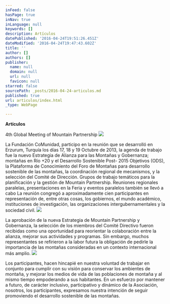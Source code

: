 ```yaml
---
inFeed: false
hasPage: true
inNav: true
inLanguage: null
keywords: []
description: Artículos
datePublished: '2016-04-24T19:51:26.451Z'
dateModified: '2016-04-24T19:47:43.602Z'
title: ''
author: []
authors: []
publisher:
  name: null
  domain: null
  url: null
  favicon: null
starred: false
sourcePath: _posts/2016-04-24-articulos.md
published: true
url: articulos/index.html
_type: WebPage

---
```

**Artículos**

4th Global Meeting of Mountain Partnership
![](https://the-grid-user-content.s3-us-west-2.amazonaws.com/67748bd1-fcf0-4430-8e51-c3314013ffa8.jpg)

La Fundación CoMunidad, participo en la reunión que se desarrolló en Erzurum, Turquía los días 17, 18 y 19 Octubre de 2013, la agenda de trabajo fue la nuevo Estrategia de Alianza para las Montañas y Gobernanza; montañas en Río +20 y el Desarrollo Sostenible Post- 2015 Objetivos (ODS), la Plataforma de Conocimiento del Foro de Montañas para desarrollo sostenible de las montañas, la coordinación regional de mecanismos, y la selección del Comité de Dirección. Grupos de trabajo temáticos para la planificación y la gestión de Mountain Partnership. Reuniones regionales paralelas, presentaciones en la Feria y eventos paralelos también se llevó a cabo La reunión congregó a aproximadamente cien participantes en representación de, entre otras cosas, los gobiernos, el mundo académico, instituciones de investigación, las organizaciones intergubernamentales y la sociedad civil.
![](https://the-grid-user-content.s3-us-west-2.amazonaws.com/5fb94f0f-c113-4d0c-abde-b95573636d0a.jpg)

La aprobación de la nueva Estrategia de Mountain Partnership y Gobernanza, la selección de los miembros del Comité Directivo fueron recibidas como una oportunidad para reorientar la colaboración entre la alianza, mejorar sus actividades y programas. Sin embargo, muchos representantes se refirieron a la labor futura la obligación de pedirle la importancia de las montañas consideradas en un contexto internacional más amplio.
![](https://the-grid-user-content.s3-us-west-2.amazonaws.com/fcc938b6-e0c9-476b-a6fc-4ea5044c54a1.jpg)

Los participantes, hacen hincapié en nuestra voluntad de trabajar en conjunto para cumplir con su visión para conservar los ambientes de montaña, y mejorar los medios de vida de las poblaciones de montaña y al mismo tiempo empoderando a sus habitantes. En un esfuerzo por mantener a futuro, de carácter inclusivo, participativo y dinámico de la Asociación, nosotros, los participantes, expresamos nuestra intención de seguir promoviendo el desarrollo sostenible de las montañas.